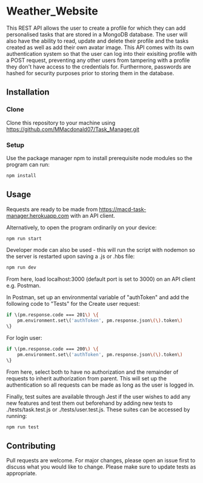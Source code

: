 # Weather_Website
This REST API allows the user to create a profile for which they can add personalised tasks that are stored in a MongoDB database. The user will also have the ability to read, update and delete their profile and the tasks created as well as add their own avatar image. This API comes with its own authentication system so that the user can log into their exisiting profile with a POST request, preventing any other users from tampering with a profile they don't have access to the credentials for. Furthermore, passwords are hashed for security purposes prior to storing them in the database.

## Installation

### Clone
Clone this repository to your machine using https://github.com/MMacdonald07/Task_Manager.git

### Setup
Use the package manager npm to install prerequisite node modules so the program can run:

```bash
npm install
```

## Usage
Requests are ready to be made from https://macd-task-manager.herokuapp.com with an API client. 

Alternatively, to open the program ordinarily on your device:

```bash
npm run start
```

Developer mode can also be used - this will run the script with nodemon so the server is restarted upon saving a .js or .hbs file:

```bash
npm run dev
```

From here, load localhost:3000 \(default port is set to 3000\) on an API client e.g. Postman.

In Postman, set up an environmental variable of "authToken" and add the following code to "Tests" for the Create user request:

```bash
if \(pm.response.code === 201\) \{
    pm.environment.set\('authToken', pm.response.json\(\).token\) 
\}
```

For login user:

```bash
if \(pm.response.code === 200\) \{
    pm.environment.set\('authToken', pm.response.json\(\).token\) 
\}
```

From here, select both to have no authorization and the remainder of requests to inherit authorization from parent. This will set up the authentication so all requests can be made as long as the user is logged in.

Finally, test suites are available through Jest if the user wishes to add any new features and test them out beforehand by adding new tests to ./tests/task.test.js or ./tests/user.test.js. These suites can be accessed by running:

```bash
npm run test
```

## Contributing
Pull requests are welcome. For major changes, please open an issue first to discuss what you would like to change.
Please make sure to update tests as appropriate.
